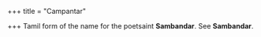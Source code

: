 +++
title = "Campantar"

+++
Tamil form of the name for the poetsaint **Sambandar**. See **Sambandar**.